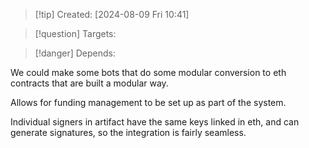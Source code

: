 
>[!tip] Created: [2024-08-09 Fri 10:41]

>[!question] Targets: 

>[!danger] Depends: 

We could make some bots that do some modular conversion to eth contracts that are built a modular way.

Allows for funding management to be set up as part of the system.

Individual signers in artifact have the same keys linked in eth, and can generate signatures, so the integration is fairly seamless.